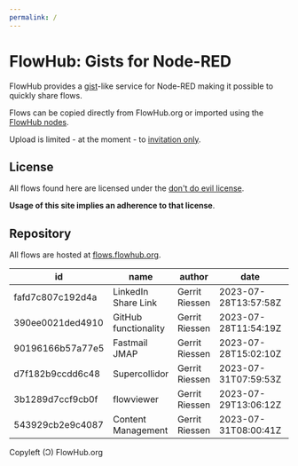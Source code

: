 ```yaml
---
permalink: /
---
```


# FlowHub: Gists for Node-RED

FlowHub provides a [gist](https://en.wikipedia.org/wiki/GitHub#Gist)-like service for Node-RED making it possible to quickly share flows.

Flows can be copied directly from FlowHub.org or imported using the [FlowHub nodes]().

Upload is limited - at the moment - to [invitation only](mailto:apitoken@flowhub.org).

## License

All flows found here are licensed under the [don't do evil license](https://cdn.openmindmap.org/LICENSE.txt).

**Usage of this site implies an adherence to that license**.

## Repository

All flows are hosted at [flows.flowhub.org](https://github.com/gorenje/flows.flowhub.org).


| id | name| author | date | details |
|----|-----|--------|------|---------|
| fafd7c807c192d4a |  LinkedIn Share Link | Gerrit Riessen | 2023-07-28T13:57:58Z | [details](https://flowhub.org/f/fafd7c807c192d4a) |
| 390ee0021ded4910 |  GitHub functionality | Gerrit Riessen | 2023-07-28T11:54:19Z | [details](https://flowhub.org/f/390ee0021ded4910) |
| 90196166b57a77e5 |  Fastmail JMAP | Gerrit Riessen | 2023-07-28T15:02:10Z | [details](https://flowhub.org/f/90196166b57a77e5) |
| d7f182b9ccdd6c48 |  Supercollidor | Gerrit Riessen | 2023-07-31T07:59:53Z | [details](https://flowhub.org/f/d7f182b9ccdd6c48) |
| 3b1289d7ccf9cb0f |  flowviewer | Gerrit Riessen | 2023-07-29T13:06:12Z | [details](https://flowhub.org/f/3b1289d7ccf9cb0f) |
| 543929cb2e9c4087 |  Content Management | Gerrit Riessen | 2023-07-31T08:00:41Z | [details](https://flowhub.org/f/543929cb2e9c4087) |

Copyleft (Ɔ) FlowHub.org
